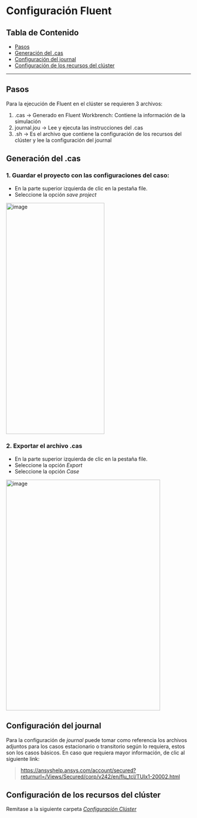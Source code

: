 # **Configuración Fluent**
## Tabla de Contenido
- [Pasos](#id-section1)
- [Generación del .cas](#id-section2)
- [Configuración del journal](#id-section3)
- [Configuración de los recursos del clúster](#id-section4)
-----

## **Pasos <div id='id-section1'/>**

Para la ejecución de Fluent en el clúster se requieren 3 archivos: 
1. .cas -> Generado en Fluent Workbrench: Contiene la información de la simulación
2. journal.jou -> Lee y ejecuta las instrucciones del .cas
3. .sh -> Es el archivo que contiene la configuración de los recursos del clúster y lee la configuración del journal

## **Generación del .cas <div id='id-section2'/>**
### 1. Guardar el proyecto con las configuraciones del caso:
- En la parte superior izquierda de clic en la pestaña file.
- Seleccione la opción *save project*
<img width="268" height="628" alt="image" src="https://github.com/user-attachments/assets/fdaeb2a4-205a-459d-81ad-02c5a535b09e" />

### 2. Exportar el archivo .cas
- En la parte superior izquierda de clic en la pestaña file.
- Seleccione la opción *Export*
- Seleccione la opción *Case*
<img width="420" height="627" alt="image" src="https://github.com/user-attachments/assets/588dfd2d-c476-4c38-af02-a643eadfe83c" />


## **Configuración del journal** <div id='id-section3'/>
Para la configuración de *journal* puede tomar como referencia los archivos adjuntos para los casos estacionario o transitorio según lo requiera, estos son los casos básicos. En caso que requiera mayor información, de clic al siguiente link:
> https://ansyshelp.ansys.com/account/secured?returnurl=/Views/Secured/corp/v242/en/flu_tcl/TUIx1-20002.html

## **Configuración de los recursos del clúster** <div id='id-section4'/>
Remitase a la siguiente carpeta *[Configuración Clúster](https://github.com/IMEC-HPC/Cluster/tree/main/Configuraci%C3%B3n%20Cluster)*

